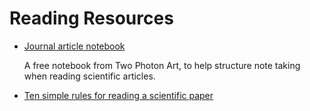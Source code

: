 # Reading Resources

* [Journal article notebook](https://www.patreon.com/posts/print-your-own-7765312)

    A free notebook from Two Photon Art, to help structure note taking when reading scientific articles.

* [Ten simple rules for reading a scientific paper](https://journals.plos.org/ploscompbiol/article?id=10.1371/journal.pcbi.1008032)